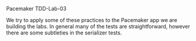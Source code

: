 Pacemaker TDD-Lab-03

We try to apply some of these practices to the Pacemaker app we are building the labs. In general many of the tests are straightforward, however there are some subtleties in the serializer tests.